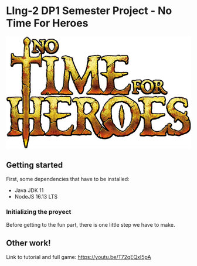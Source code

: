 # LIng-2 DP1 Semester Project - No Time For Heroes
![Logo](/spring-boot/src/main/resources/static/resources/images/logo_ntfh.png)


## Getting started
First, some dependencies that have to be installed:
- Java JDK 11
- NodeJS 16.13 LTS

### Initializing the proyect
Before getting to the fun part, there is one little step we have to make.

## Other work!
Link to tutorial and full game: https://youtu.be/T72qEQxI5pA